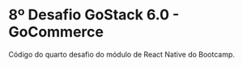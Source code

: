 # 8º Desafio GoStack 6.0 - GoCommerce

Código do quarto desafio do módulo de React Native do Bootcamp.
